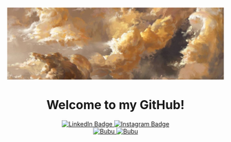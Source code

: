 ![Header](https://github.com/Erdauit/erdauit/blob/main/assets/1a3f99383bf159bf76bbb6bfef7333e8.jpg)


<div id = "header", align = "center">
  <h1> Welcome to my GitHub! </h1>
</div>


<div id="badges", align = "center">
  <a href="https://www.linkedin.com/in/erdauit-torekhan-61725a238/">
    <img src="https://img.shields.io/badge/LinkedIn-blue?style=for-the-badge&logo=linkedin&logoColor=white" alt="LinkedIn Badge"/>
  </a>
   <a href="https://www.instagram.com/erdauttt/">
    <img src="https://img.shields.io/badge/-Instagram-090909?style=for-the-badge&logo=instagram&logoColor=B4068E" alt="Instagram Badge"/>
  </a>
</div>

<div id="stats", align = "center">
   <a href="https://github.com/erdauit/github-readme-stats">
    <img src="https://github-readme-stats.vercel.app/api/top-langs/?username=erdauit&layout=compact&show_icons=true&bg_color=00000000" alt="Bubu"/>
  </a>
   <a href="https://github.com/erdauit/github-readme-stats">
    <img src="https://github-readme-stats.vercel.app/api?username=erdauit&show_icons=true&bg_color=00000000" alt="Bubu"/>
  </a>
</div>

